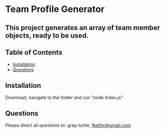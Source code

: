 
  # Team Profile Generator

  ## This project generates an array of team member objects, ready to be used.

  ## Table of Contents
  * [Installation](#installation)
  * [Questions](#questions)
  
  ## Installation
  Download, navigate to the folder and run "node Index.js"

  ## Questions
  Please direct all questions to:
  gray-turtle,
  fkeithr@gmail.com

